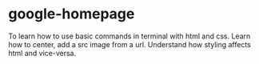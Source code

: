 # google-homepage
To learn how to use basic commands in terminal with html and css.
Learn how to center, add a src image from a url.
Understand how styling affects html and vice-versa.
